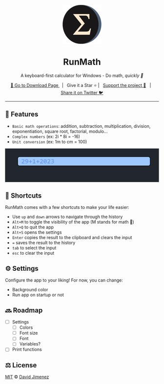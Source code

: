 <p align="center">
  <a href="https://github.com/dubisdev/runmath">
    <img src="./src-tauri/icons/128x128.png"/>
  </a>
</p>

<h1 align="center">RunMath</h1>

<p align="center">A keyboard-first calculator for Windows - Do math, <i>quickly 🚀</i></p>

<p align="center">
  <a href="https://github.com/dubisdev/runmath/releases/latest">
    🔗 Go to Download Page
  </a>
    &nbsp; | &nbsp; Give it a Star ⭐ | &nbsp;
    <a href="https://www.buymeacoffee.com/dubisdev">Support the project 🤝</a>
    &nbsp; | &nbsp;
    <a href="https://twitter.com/intent/tweet?text=I%27m%20using%20%23RunMath%20-%20A%20keyboard-first%20alternative%20to%20the%20Windows%20calculator%20by%20%40dubisdev%0A%0Ahttps%3A%2F%2Fgithub.com%2Fdubisdev%2Frunmath">
      Share it on Twitter 🐦
    </a>
</p>

<hr />

## 🧮 Features

- `Basic math operations`: addition, subtraction, multiplication, division, exponentiation, square root, factorial, modulo...
- `Complex numbers` (ex: 2i * 8i = -16)
- `Unit conversion` (ex: 1m to cm = 100)

<p align="center">
<img src="./assets/readme-animation.gif"/>

## 🚄 Shortcuts

RunMath comes with a few shortcuts to make your life easier:

- Use `up` and `down` arrows to navigate through the history
- `Alt+M` to toggle the visibility of the app (M stands for math 👀)
- `Alt+Q` to quit the app
- `Alt+S` opens the settings
- `Enter` copies the result to the clipboard and clears the input
- `=` saves the result to the history
- `tab` to select the input
- `esc` to clear the input

## ⚙️ Settings

Configure the app to your liking! For now, you can change:

- Background color
- Run app on startup or not

## 🔜 Roadmap

- [ ] Settings
  - [ ] Colors
  - [ ] Font size
  - [ ] Font
  - [ ] Variables?
- [ ] Print functions

## ⚖️ License

[MIT](./LICENSE.md) © [David Jimenez](https://dubis.dev)

